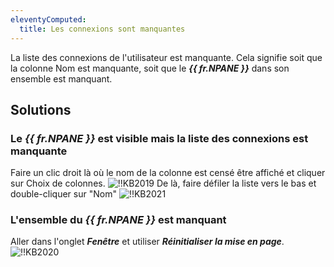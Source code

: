 ```yaml
---
eleventyComputed:
  title: Les connexions sont manquantes
---
```

La liste des connexions de l'utilisateur est manquante. Cela signifie soit que la colonne Nom est manquante, soit que le ***{{ fr.NPANE }}*** dans son ensemble est manquant.
## Solutions
### Le ***{{ fr.NPANE }}*** est visible mais la liste des connexions est manquante
Faire un clic droit là où le nom de la colonne est censé être affiché et cliquer sur Choix de colonnes.
![!!KB2019](https://cdnweb.devolutions.net/docs/docs_en_kb_KB2019.png)
De là, faire défiler la liste vers le bas et double-cliquer sur "Nom"
![!!KB2021](https://cdnweb.devolutions.net/docs/docs_en_kb_KB2021.png)
### L'ensemble du ***{{ fr.NPANE }}*** est manquant
Aller dans l'onglet ***Fenêtre*** et utiliser ***Réinitialiser la mise en page***.
![!!KB2020](https://cdnweb.devolutions.net/docs/docs_en_kb_KB2020.png)
